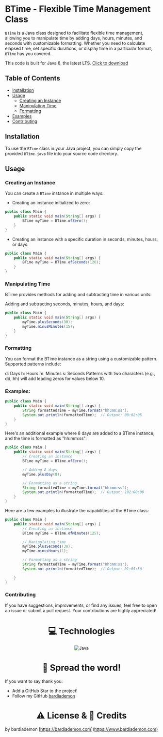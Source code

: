# BTime - Flexible Time Management Class

`BTime` is a Java class designed to facilitate flexible time management, allowing you to manipulate time by adding days,
hours, minutes, and seconds with customizable formatting. Whether you need to calculate elapsed time, set specific
durations, or display time in a particular format, `BTime` has you covered.

This code is built for Java 8, the latest LTS.
[Click to download](https://dev.java)

## Table of Contents

- [Installation](#installation)
- [Usage](#usage)
    - [Creating an Instance](#creating-an-instance)
    - [Manipulating Time](#manipulating-time)
    - [Formatting](#formatting)
- [Examples](#examples)
- [Contributing](#contributing)

## Installation

To use the `BTime` class in your Java project, you can simply copy the provided `BTime.java` file into your source code
directory.

## Usage

### Creating an Instance

You can create a `BTime` instance in multiple ways:

- Creating an instance initialized to zero:

```java
public class Main {
    public static void main(String[] args) {
        BTime myTime = BTime.ofZero();
    }
}
```

- Creating an instance with a specific duration in seconds, minutes, hours, or days:

```java
public class Main {
    public static void main(String[] args) {
        BTime myTime = BTime.ofSeconds(120);
    }
}
```

### Manipulating Time

BTime provides methods for adding and subtracting time in various units:

Adding and subtracting seconds, minutes, hours, and days:

```java
public class Main {
    public static void main(String[] args) {
        myTime.plusSeconds(30);
        myTime.minusMinutes(15);
    }
}
```

### Formatting

You can format the BTime instance as a string using a customizable pattern. Supported patterns include:

d: Days
h: Hours
m: Minutes
s: Seconds
Patterns with two characters (e.g., dd, hh) will add leading zeros for values below 10.

### Examples:

```java
public class Main {
    public static void main(String[] args) {
        String formattedTime = myTime.format("hh:mm:ss");
        System.out.println(formattedTime);  // Output: 00:02:05
    }
}
```

Here's an additional example where 8 days are added to a BTime instance, and the time is formatted as "hh:mm:ss":

```java
public class Main {
    public static void main(String[] args) {
        // Creating an instance
        BTime myTime = BTime.ofZero();

        // Adding 8 days
        myTime.plusDay(8);

        // Formatting as a string
        String formattedTime = myTime.format("hh:mm:ss");
        System.out.println(formattedTime);  // Output: 192:00:00
    }
}
```

Here are a few examples to illustrate the capabilities of the BTime class:

```java
public class Main {
    public static void main(String[] args) {
        // Creating an instance
        BTime myTime = BTime.ofMinutes(125);

        // Manipulating time
        myTime.plusSeconds(30);
        myTime.minusHours(1);

        // Formatting as a string
        String formattedTime = myTime.format("hh:mm:ss");
        System.out.println(formattedTime);  // Output: 01:05:30

    }
}
```

### Contributing

If you have suggestions, improvements, or find any issues, feel free to open an issue or submit a pull request. Your
contributions are highly appreciated!

<h1 align="center">
    💻 Technologies
</h1>

<div align="center">
    <img src="https://user-images.githubusercontent.com/25181517/117201156-9a724800-adec-11eb-9a9d-3cd0f67da4bc.png" alt="Java"/>
</div>

<h1 align="center">
    🌟 Spread the word!
</h1>

If you want to say thank you:

- Add a GitHub Star to the project!
- Follow my GitHub [bardiademon](https://github.com/bardiademon)

<h1 align="center">
    ⚠️ License & 📝 Credits
</h1>

by bardiademon [https://bardiademon.com](https://www.bardiademon.com)